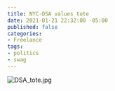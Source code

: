 ```yaml
---
title: NYC-DSA values tote
date: 2021-01-21 22:32:00 -05:00
published: false
categories:
- Freelance
tags:
- politics
- swag
---
```


![DSA_tote.jpg](/uploads/DSA_tote.jpg)
